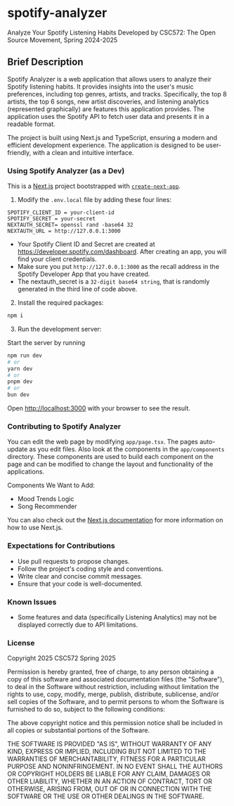 # spotify-analyzer

Analyze Your Spotify Listening Habits
Developed by CSC572: The Open Source Movement, Spring 2024-2025

## Brief Description

Spotify Analyzer is a web application that allows users to analyze their Spotify listening habits. It provides insights into the user's music preferences, including top genres, artists, and tracks. Specifically, the top 8 artists, the top 6 songs, new artist discoveries, and listening analytics (represented graphically) are features this application provides. The application uses the Spotify API to fetch user data and presents it in a readable format.

The project is built using Next.js and TypeScript, ensuring a modern and efficient development experience. The application is designed to be user-friendly, with a clean and intuitive interface.

### Using Spotify Analyzer (as a Dev)

This is a [Next.js](https://nextjs.org) project bootstrapped with [`create-next-app`](https://nextjs.org/docs/app/api-reference/cli/create-next-app).

1. Modify the `.env.local` file by adding these four lines:

`SPOTIFY_CLIENT_ID = your-client-id` <br>
`SPOTIFY_SECRET = your-secret` <br>
`NEXTAUTH_SECRET= openssl rand -base64 32` <br>
`NEXTAUTH_URL = http://127.0.0.1:3000`

- Your Spotify Client ID and Secret are created at https://developer.spotify.com/dashboard. After creating an app, you will find your client credentials.
- Make sure you put `http://127.0.0.1:3000` as the recall address in the Spotify Developer App that you have created.
- The nextauth_secret is a `32-digit base64 string`, that is randomly generated in the third line of code above.

2. Install the required packages:

```bash
npm i
```

3. Run the development server:

Start the server by running

```bash
npm run dev
# or
yarn dev
# or
pnpm dev
# or
bun dev
```

Open [http://localhost:3000](http://localhost:3000) with your browser to see the result.

### Contributing to Spotify Analyzer

You can edit the web page by modifying `app/page.tsx`. The pages auto-update as you edit files.
Also look at the components in the `app/components` directory. These components are used to build each component on the page and can be modified to change the layout and functionality of the applications. 

Components We Want to Add:
- Mood Trends Logic
- Song Recommender 

You can also check out the [Next.js documentation](https://nextjs.org/docs) for more information on how to use Next.js.

### Expectations for Contributions

- Use pull requests to propose changes.
- Follow the project's coding style and conventions.
- Write clear and concise commit messages.
- Ensure that your code is well-documented.

### Known Issues

- Some features and data (specifically Listening Analytics) may not be displayed correctly due to API limitations.

### License

Copyright 2025 CSC572 Spring 2025

Permission is hereby granted, free of charge, to any person obtaining a copy
of this software and associated documentation files (the "Software"), to deal
in the Software without restriction, including without limitation the rights
to use, copy, modify, merge, publish, distribute, sublicense, and/or sell
copies of the Software, and to permit persons to whom the Software is furnished
to do so, subject to the following conditions:

The above copyright notice and this permission notice shall be included in all
copies or substantial portions of the Software.

THE SOFTWARE IS PROVIDED "AS IS", WITHOUT WARRANTY OF ANY KIND, EXPRESS OR
IMPLIED, INCLUDING BUT NOT LIMITED TO THE WARRANTIES OF MERCHANTABILITY, FITNESS
FOR A PARTICULAR PURPOSE AND NONINFRINGEMENT. IN NO EVENT SHALL THE AUTHORS OR
COPYRIGHT HOLDERS BE LIABLE FOR ANY CLAIM, DAMAGES OR OTHER LIABILITY, WHETHER
IN AN ACTION OF CONTRACT, TORT OR OTHERWISE, ARISING FROM, OUT OF OR IN CONNECTION
WITH THE SOFTWARE OR THE USE OR OTHER DEALINGS IN THE SOFTWARE.

